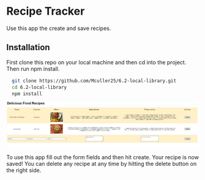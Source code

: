 
# Recipe Tracker

Use this app the create and save recipes.

## Installation

First clone this repo on your local machine and then cd into the project. Then run npm install.

```bash
  git clone https://github.com/Mculler25/6.2-local-library.git
  cd 6.2-local-library
  npm install 
```
    
![Screenshot](readmeScreenshot/recipeTracker.png)

To use this app fill out the form fields and then hit create. Your recipe is now saved!
You can delete any recipe at any time by hitting the delete button on the right side.